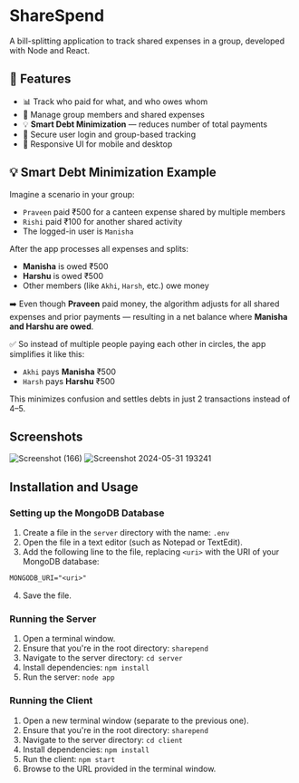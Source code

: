 # ShareSpend

A bill-splitting application to track shared expenses in a group, developed with
Node and React.

## 🚀 Features

- 📊 Track who paid for what, and who owes whom
- 👥 Manage group members and shared expenses
- 💡 **Smart Debt Minimization** — reduces number of total payments
- 🔐 Secure user login and group-based tracking
- 📱 Responsive UI for mobile and desktop

## 💡 Smart Debt Minimization Example

Imagine a scenario in your group:

- `Praveen` paid ₹500 for a canteen expense shared by multiple members
- `Rishi` paid ₹100 for another shared activity
- The logged-in user is `Manisha`

After the app processes all expenses and splits:

- **Manisha** is owed ₹500
- **Harshu** is owed ₹500
- Other members (like `Akhi`, `Harsh`, etc.) owe money

➡️ Even though **Praveen** paid money, the algorithm adjusts for all shared expenses and prior payments — resulting in a net balance where **Manisha and Harshu are owed**.

✅ So instead of multiple people paying each other in circles, the app simplifies it like this:

- `Akhi` pays **Manisha** ₹500  
- `Harsh` pays **Harshu** ₹500

This minimizes confusion and settles debts in just 2 transactions instead of 4–5.

## Screenshots

![Screenshot (166)](https://github.com/RishikaHub/ShareSpend/assets/167046024/2dc75cd6-08dc-42c3-836b-5a8da7edf7eb)
![Screenshot 2024-05-31 193241](https://github.com/RishikaHub/ShareSpend/assets/167046024/b58f795a-9f27-4660-9ecc-db26332ccac1)

## Installation and Usage

### Setting up the MongoDB Database

1. Create a file in the `server` directory with the name: `.env`
2. Open the file in a text editor (such as Notepad or TextEdit).
3. Add the following line to the file, replacing `<uri>` with the URI of your
   MongoDB database:

```txt
MONGODB_URI="<uri>"
```

4. Save the file.

### Running the Server

1. Open a terminal window.
2. Ensure that you're in the root directory: `sharepend`
3. Navigate to the server directory: `cd server`
4. Install dependencies: `npm install`
5. Run the server: `node app`

### Running the Client

1. Open a new terminal window (separate to the previous one).
2. Ensure that you're in the root directory: `sharepend`
3. Navigate to the server directory: `cd client`
4. Install dependencies: `npm install`
5. Run the client: `npm start`
6. Browse to the URL provided in the terminal window.
